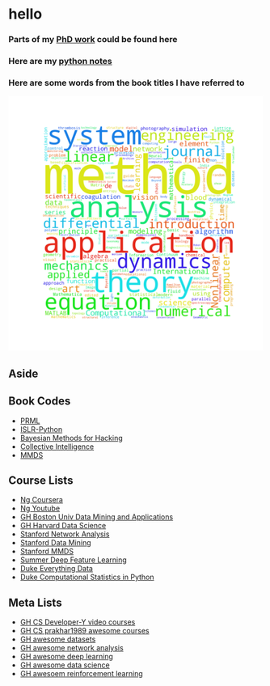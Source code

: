 # hello

### Parts of my [PhD work](https://github.com/jArumugam/thrombin-ACS-CAD-2016) could be found here

<!--- 
### Ongoing project on [Network Analysis](https://github.com/jArumugam/BigFish) NYC Taxi Data
You are welcome to join!)
---> 

### Here are my [python notes](https://github.com/jArumugam/python-notes)

### Here are some words from the book titles I have referred to 
<center>
<img src="https://github.com/jArumugam/Dirichlet-Idiots/blob/master/results/jayDat_wordCloud.png" width="600" />
</center>

## Aside

## Book Codes
- [PRML](https://github.com/PRML/PRMLT)
- [ISLR-Python](https://github.com/JWarmenhoven/ISLR-python)
- [Bayesian Methods for Hacking](https://github.com/CamDavidsonPilon/Probabilistic-Programming-and-Bayesian-Methods-for-Hackers)
- [Collective Intelligence](https://github.com/ferronrsmith/programming-collective-intelligence-code)
- [MMDS](http://www.mmds.org/)

## Course Lists
- [Ng Coursera](https://www.coursera.org/learn/machine-learning/)
- [Ng Youtube](https://www.youtube.com/watch?v=UzxYlbK2c7E&list=PLA89DCFA6ADACE599)
- [GH Boston Univ Data Mining and Applications](https://github.com/dataminingapp/dataminingapp-lectures)
- [GH Harvard Data Science](https://github.com/cs109/content) 
- [Stanford Network Analysis](http://web.stanford.edu/class/cs224w/)
- [Stanford Data Mining](http://web.stanford.edu/class/cs345a/handouts.html)
- [Stanford MMDS](http://web.stanford.edu/class/cs246/)
- [Summer Deep Feature Learning](http://www.ipam.ucla.edu/programs/summer-schools/graduate-summer-school-deep-learning-feature-learning/?tab=schedule)
- [Duke Everything Data](https://sites.duke.edu/compsci216_01_s2015/schedule/)
- [Duke Computational Statistics in Python](https://people.duke.edu/~ccc14/sta-663/)

## Meta Lists 
- [GH CS Developer-Y video courses](https://github.com/Developer-Y/cs-video-courses)
- [GH CS prakhar1989 awesome courses](https://github.com/prakhar1989/awesome-courses)
- [GH awesome datasets](https://github.com/caesar0301/awesome-public-datasets)
- [GH awesome network analysis](https://github.com/briatte/awesome-network-analysis)
- [GH awesome deep learning](https://github.com/ChristosChristofidis/awesome-deep-learning)
- [GH awesome data science](https://github.com/bulutyazilim/awesome-datascience)
- [GH awesoem reinforcement learning](https://github.com/aikorea/awesome-rl) 

